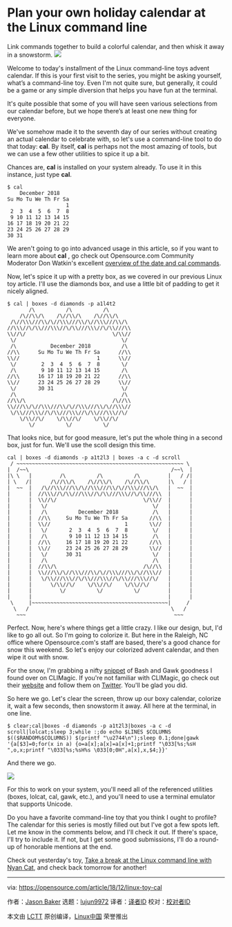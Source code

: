 [#]: collector: (lujun9972)
[#]: translator: (MjSeven)
[#]: reviewer: ( )
[#]: publisher: ( )
[#]: url: ( )
[#]: subject: (Plan your own holiday calendar at the Linux command line)
[#]: via: (https://opensource.com/article/18/12/linux-toy-cal)
[#]: author: (Jason Baker https://opensource.com/users/jason-baker)

Plan your own holiday calendar at the Linux command line
======
Link commands together to build a colorful calendar, and then whisk it away in a snowstorm.
![](https://opensource.com/sites/default/files/styles/image-full-size/public/uploads/linux-toy-cal.png?itok=S0F8RY9k)

Welcome to today's installment of the Linux command-line toys advent calendar. If this is your first visit to the series, you might be asking yourself, what’s a command-line toy. Even I'm not quite sure, but generally, it could be a game or any simple diversion that helps you have fun at the terminal.

It's quite possible that some of you will have seen various selections from our calendar before, but we hope there’s at least one new thing for everyone.

We've somehow made it to the seventh day of our series without creating an actual calendar to celebrate with, so let's use a command-line tool to do that today: **cal**. By itself, **cal** is perhaps not the most amazing of tools, but we can use a few other utilities to spice it up a bit.

Chances are, **cal** is installed on your system already. To use it in this instance, just type **cal**.

```
$ cal
    December 2018  
Su Mo Tu We Th Fr Sa
                   1
 2  3  4  5  6  7  8
 9 10 11 12 13 14 15
16 17 18 19 20 21 22
23 24 25 26 27 28 29
30 31          
```

We aren't going to go into advanced usage in this article, so if you want to learn more about **cal** , go check out Opensource.com Community Moderator Don Watkin's excellent [overview of the date and cal commands][1].

Now, let's spice it up with a pretty box, as we covered in our previous Linux toy article. I'll use the diamonds box, and use a little bit of padding to get it nicely aligned.

```
$ cal | boxes -d diamonds -p a1l4t2 
       /\          /\          /\
    /\//\\/\    /\//\\/\    /\//\\/\
 /\//\\\///\\/\//\\\///\\/\//\\\///\\/\
//\\\//\/\\///\\\//\/\\///\\\//\/\\///\\
\\//\/                            \/\\//
 \/                                  \/
 /\           December 2018          /\
//\\      Su Mo Tu We Th Fr Sa      //\\
\\//                         1      \\//
 \/        2  3  4  5  6  7  8       \/
 /\        9 10 11 12 13 14 15       /\
//\\      16 17 18 19 20 21 22      //\\
\\//      23 24 25 26 27 28 29      \\//
 \/       30 31                      \/
 /\                                  /\
//\\/\                            /\//\\
\\///\\/\//\\\///\\/\//\\\///\\/\//\\\//
 \/\\///\\\//\/\\///\\\//\/\\///\\\//\/
    \/\\//\/    \/\\//\/    \/\\//\/
       \/          \/          \/
```

That looks nice, but for good measure, let's put the whole thing in a second box, just for fun. We'll use the scoll design this time.

```
cal | boxes -d diamonds -p a1t2l3 | boxes -a c -d scroll        
 / ~~~~~~~~~~~~~~~~~~~~~~~~~~~~~~~~~~~~~~~~~~~~~~~~~~~~~~ \
|  /~~\                                              /~~\  |
|\ \   |         /\          /\          /\         |   / /|
| \   /|      /\//\\/\    /\//\\/\    /\//\\/\      |\   / |
|  ~~  |   /\//\\\///\\/\//\\\///\\/\//\\\///\\/\   |  ~~  |
|      |  //\\\//\/\\///\\\//\/\\///\\\//\/\\///\\  |      |
|      |  \\//\/                            \/\\//  |      |
|      |   \/                                  \/   |      |
|      |   /\          December 2018           /\   |      |
|      |  //\\     Su Mo Tu We Th Fr Sa       //\\  |      |
|      |  \\//                        1       \\//  |      |
|      |   \/       2  3  4  5  6  7  8        \/   |      |
|      |   /\       9 10 11 12 13 14 15        /\   |      |
|      |  //\\     16 17 18 19 20 21 22       //\\  |      |
|      |  \\//     23 24 25 26 27 28 29       \\//  |      |
|      |   \/      30 31                       \/   |      |
|      |   /\                                  /\   |      |
|      |  //\\/\                            /\//\\  |      |
|      |  \\///\\/\//\\\///\\/\//\\\///\\/\//\\\//  |      |
|      |   \/\\///\\\//\/\\///\\\//\/\\///\\\//\/   |      |
|      |      \/\\//\/    \/\\//\/    \/\\//\/      |      |
|      |         \/          \/          \/         |      |
|      |                                            |      |
 \     |~~~~~~~~~~~~~~~~~~~~~~~~~~~~~~~~~~~~~~~~~~~~|     /
  \   /                                              \   /
   ~~~                                                ~~~
```

Perfect. Now, here's where things get a little crazy. I like our design, but, I'd like to go all out. So I'm going to colorize it. But here in the Raleigh, NC office where Opensource.com's staff are based, there's a good chance for snow this weekend. So let's enjoy our colorized advent calendar, and then wipe it out with snow.

For the snow, I'm grabbing a nifty [snippet][2] of Bash and Gawk goodness I found over on CLIMagic. If you're not familiar with CLIMagic, go check out their [website][3] and follow them on [Twitter][4]. You'll be glad you did.

So here we go. Let's clear the screen, throw up our boxy calendar, colorize it, wait a few seconds, then snowstorm it away. All here at the terminal, in one line.

```
$ clear;cal|boxes -d diamonds -p a1t2l3|boxes -a c -d scroll|lolcat;sleep 3;while :;do echo $LINES $COLUMNS $(($RANDOM%$COLUMNS)) $(printf "\u2744\n");sleep 0.1;done|gawk '{a[$3]=0;for(x in a) {o=a[x];a[x]=a[x]+1;printf "\033[%s;%sH ",o,x;printf "\033[%s;%sH%s \033[0;0H",a[x],x,$4;}}'
```

And there we go.

![](https://opensource.com/sites/default/files/uploads/linux-toy-cal-animated.gif)

For this to work on your system, you'll need all of the referenced utilities (boxes, lolcat, cal, gawk, etc.), and you'll need to use a terminal emulator that supports Unicode.

Do you have a favorite command-line toy that you think I ought to profile? The calendar for this series is mostly filled out but I've got a few spots left. Let me know in the comments below, and I'll check it out. If there's space, I'll try to include it. If not, but I get some good submissions, I'll do a round-up of honorable mentions at the end.

Check out yesterday's toy, [Take a break at the Linux command line with Nyan Cat][5], and check back tomorrow for another!

--------------------------------------------------------------------------------

via: https://opensource.com/article/18/12/linux-toy-cal

作者：[Jason Baker][a]
选题：[lujun9972][b]
译者：[译者ID](https://github.com/译者ID)
校对：[校对者ID](https://github.com/校对者ID)

本文由 [LCTT](https://github.com/LCTT/TranslateProject) 原创编译，[Linux中国](https://linux.cn/) 荣誉推出

[a]: https://opensource.com/users/jason-baker
[b]: https://github.com/lujun9972
[1]: https://opensource.com/article/16/12/using-calendar-function-linux
[2]: http://climagic.org/coolstuff/let-it-snow.html
[3]: http://climagic.org/
[4]: https://twitter.com/climagic
[5]: https://opensource.com/article/18/12/linux-toy-nyancat
